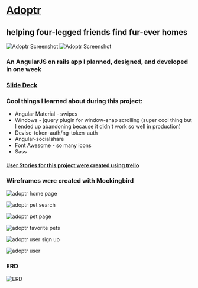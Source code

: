 # [Adoptr](https://adoptr.herokuapp.com/#!/)
## helping four-legged friends find fur-ever homes

![Adoptr Screenshot](http://i.imgur.com/cjwFpFft.png "Adoptr Screenshot")
![Adoptr Screenshot](http://i.imgur.com/irMVZEom.png "Adoptr Screenshot")

### An AngularJS on rails app I planned, designed, and developed in one week

### [Slide Deck](https://docs.google.com/presentation/d/1pywxidyFddnH0eRfaJPRvuVNkG4yPA44ap8i1dSi5Gw/edit?usp=sharing)

### Cool things I learned about during this project:
- Angular Material - swipes
- Windows - jquery plugin for window-snap scrolling (super cool thing but I ended up abandoning because it didn't work so well in production)
- Devise-token-auth/ng-token-auth
- Angular-socialshare
- Font Awesome - so many icons
- Sass

#### [User Stories for this project were created using trello](https://trello.com/b/1vpRsyma/adoptr)

### Wireframes were created with Mockingbird
![adoptr home page](http://i.imgur.com/p8R3ngK.png "adoptr home page")

![adoptr pet search](http://i.imgur.com/vqUkVSI.png "adoptr pet search")

![adoptr pet page](http://i.imgur.com/rkXurZS.png "adoptr pet page")

![adoptr favorite pets](http://i.imgur.com/V4SNJ1m.png "adoptr favorite pets")

![adoptr user sign up](http://i.imgur.com/67oPjtp.png "adoptr user sign up")

![adoptr user](http://i.imgur.com/qXZXjXO.png "adoptr user")

### ERD
![ERD](http://i.imgur.com/kLfRvBW.jpg?2 "ERD")
